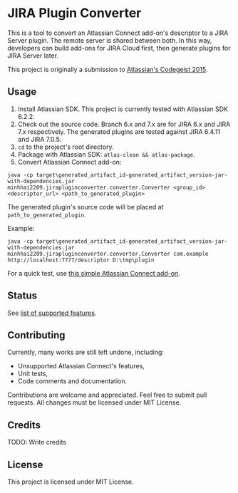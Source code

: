 # JIRA Plugin Converter

This is a tool to convert an Atlassian Connect add-on's descriptor to a JIRA Server plugin. The remote server is shared between both. In this way, developers can build add-ons for JIRA Cloud first, then generate plugins for JIRA Server later.

This project is originally a submission to [Atlassian's Codegeist 2015](http://devpost.com/software/plugin-generator-from-atlassian-connect-to-jira-server-srdgvc).

## Usage

1. Install Atlassian SDK. This project is currently tested with Atlassian SDK 6.2.2.
2. Check out the source code. Branch 6.x and 7.x are for JIRA 6.x and JIRA 7.x respectively. The generated plugins are tested against JIRA 6.4.11 and JIRA 7.0.5.
3. `cd` to the project's root directory.
4. Package with Atlassian SDK: `atlas-clean && atlas-package`.
5. Convert Atlassian Connect add-on:

`java -cp target\generated_artifact_id-generated_artifact_version-jar-with-dependencies.jar minhhai2209.jirapluginconverter.converter.Converter <group_id> <descriptor_url> <path_to_generated_plugin>`

The generated plugin's source code will be placed at `path_to_generated_plugin`.

Example:

`java -cp target\generated_artifact_id-generated_artifact_version-jar-with-dependencies.jar minhhai2209.jirapluginconverter.converter.Converter com.example http://localhost:7777/descriptor D:\tmp\plugin`

For a quick test, use [this simple Atlassian Connect add-on](https://github.com/minhhai2209/jira-plugin-converter-demo).

## Status

See [list of supported features](https://github.com/minhhai2209/jira-plugin-converter/wiki/Features).

## Contributing

Currently, many works are still left undone, including:
* Unsupported Atlassian Connect's features,
* Unit tests,
* Code comments and documentation.

Contributions are welcome and appreciated. Feel free to submit pull requests. All changes must be licensed under MIT License.

## Credits

TODO: Write credits

## License

This project is licensed under MIT License.